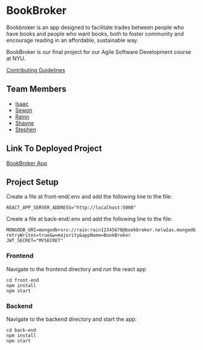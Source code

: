 # BookBroker

Bookbroker is an app designed to facilitate trades between people who have books and people who want books, both to foster community and encourage reading in an affordable, sustainable way.

BookBroker is our final project for our Agile Software Development course at NYU.

[Contributing Guidelines](./CONTRIBUTING.md)

## Team Members
- [Isaac](https://github.com/isaac1000000)
- [Sewon](https://github.com/SewonKim0)
- [Rainn](https://github.com/Rainn-J)
- [Shayne](https://github.com/shayne773)
- [Stephen](https://github.com/StephenS2021)

## Link To Deployed Project
[BookBroker App](http://167.71.170.8:3000/login)

## Project Setup
Create a file at front-end/.env and add the following line to the file:
```
REACT_APP_SERVER_ADDRESS="http://localhost:5000"
```

Create a file at back-end/.env and add the following line to the file:
```
MONGODB_URI=mongodb+srv://rain:rain12345678@bookbroker.nelw2as.mongodb.net/?retryWrites=true&w=majority&appName=BookBroker
JWT_SECRET="MYSECRET"
```

### Frontend
Navigate to the frontend directory and run the react app
```
cd front-end
npm install
npm start
```

### Backend
Navigate to the backend directory and start the app:
```
cd back-end
npm install
npm start
```